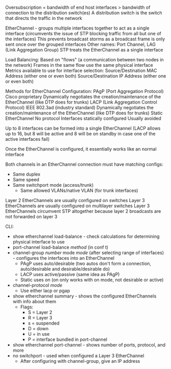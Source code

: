 Oversubscription = bandwidth of end host interfaces > bandwidth of connection to the distribution switch(es)
	A distribution switch is the switch that directs the traffic in the network

EtherChannel - groups multiple interfaces together to act as a single interface (circumvents the issue of STP blocking traffic from all but one of the interfaces)
	This prevents broadcast storms as a broadcast frame is only sent once over the grouped interfaces
	Other names: Port Channel, LAG (Link Aggregation Group)
	STP treats the EtherChannel as a single interface

Load Balancing:
	Based on "flows" (a communication between two nodes in the network)
	Frames in the same flow use the same physical interface
	Metrics available to use for interface selection:
		Source/Destination MAC Address (either one or even both)
		Source/Destination IP Address (either one or even both)

Methods for EtherChannel Configuration:
	PAgP (Port Aggregation Protocol)
		Cisco proprietary
		Dynamically negotiates the creation/maintenance of the EtherChannel (like DTP does for trunks)
	LACP (Link Aggregation Control Protocol)
		IEEE 802.3ad (industry standard)
		Dynamically negotiates the creation/maintenance of the EtherChannel (like DTP does for trunks)
	Static EtherChannel
		No protocol
		Interfaces statically configured
		Usually avoided

Up to 8 interfaces can be formed into a single EtherChannel (LACP allows up to 16, but 8 will be active and 8 will be on standby in case one of the active interfaces fail)

Once the EtherChannel is configured, it essentially works like an normal interface

Both channels in an EtherChannel connection must have matching configs:
- Same duplex
- Same speed
- Same switchport mode (access/trunk)
	- Same allowed VLANs/native VLAN (for trunk interfaces)

Layer 2 EtherChannels are usually configured on switches
Layer 3 EtherChannels are usually configured on multilayer switches
	Layer 3 EtherChannels circumvent STP altogether because layer 2 broadcasts are not forwarded on layer 3

CLI:
- show etherchannel load-balance - check calculations for determining physical interface to use
- port-channel load-balance *method* (in conf t)
- channel-group *number* mode *mode* (after selecting range of interfaces) - configures the interfaces into an EtherChannel
	- PAgP uses auto/desirable (two autos don't form a connection, auto/desirable and desirable/desirable do)
	- LACP uses active/passive (same idea as PAgP)
	- Static uses on (on only works with on mode, not desirable or active)
- channel-protocol *mode*
	- Use either lacp or pgap
- show etherchannel summary - shows the configured EtherChannels with info about them
	- Flags:
		- S = Layer 2
		- R = Layer 3
		- s = suspended
		- D = down
		- U = in use
		- P = interface bundled in port-channel
- show etherchannel port-channel - shows number of ports, protocol, and more
- no switchport - used when configured a Layer 3 EtherChannel
	- After configuring with channel-group, give an IP address